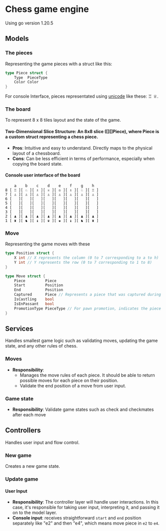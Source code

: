 # Chess game engine
Using go version 1.20.5

## Models

### The pieces

Representing the game pieces with a struct like this:

```go
type Piece struct {
    Type  PieceType
    Color Color
}
```

For console Interface, pieces representated using [unicode](https://en.wikipedia.org/wiki/Chess_symbols_in_Unicode) like these: ♖ ♕.

### The board

To represent 8 x 8 tiles layout and the state of the game.

#### Two-Dimensional Slice Structure: An 8x8 slice ([][]Piece), where Piece is a custom struct representing a chess piece.

- **Pros**: Intuitive and easy to understand. Directly maps to the physical layout of a chessboard.
- **Cons**: Can be less efficient in terms of performance, especially when copying the board state.

#### Console user interface of the board
```
    a    b    c    d    e    f    g    h  
8 [ ♖ ][ ♘ ][ ♗ ][ ♕ ][ ♔ ][ ♗ ][ ♘ ][ ♖ ]
7 [ ♙ ][ ♙ ][ ♙ ][ ♙ ][ ♙ ][ ♙ ][ ♙ ][ ♙ ]
6 [   ][   ][   ][   ][   ][   ][   ][   ]
5 [   ][   ][   ][   ][   ][   ][   ][   ]
4 [   ][   ][   ][   ][   ][   ][   ][   ]
3 [   ][   ][   ][   ][   ][   ][   ][   ]
2 [ ♟ ][ ♟ ][ ♟ ][ ♟ ][ ♟ ][ ♟ ][ ♟ ][ ♟ ]
1 [ ♜ ][ ♞ ][ ♝ ][ ♛ ][ ♚ ][ ♝ ][ ♞ ][ ♜ ]
```

### Move

Representing the game moves with these

```go
type Position struct {
	X int // X represents the column (0 to 7 corresponding to a to h)
	Y int // Y represents the row (0 to 7 corresponding to 1 to 8)
}

type Move struct {
	Piece         Piece
	Start         Position
	End           Position
	Captured      Piece // Represents a piece that was captured during the move
	IsCastling    bool
	IsEnPassant   bool
	PromotionType PieceType // For pawn promotion, indicates the piece type to which the pawn is promoted
}
```

## Services

Handles smallest game logic such as validating moves, updating the game state, and any other rules of chess.

### Moves

- **Responsibility**: 
    - Manages the move rules of each piece. It should be able to return possible moves for each piece on their position.
    - Validate the end position of a move from user input.

### Game state

- **Responsibility**: Validate game states such as check and checkmates after each move

## Controllers

Handles user input and flow control.

### New game

Creates a new game state.

### Update game

#### User Input

- **Responsibility**: The controller layer will handle user interactions. In this case, it's responsible for taking user input, interpreting it, and passing it on to the model layer.
- **Console input**: receives straightforward `start` and `end` position separately like "e2" and then "e4", which means move piece in `e2` to `e4`.